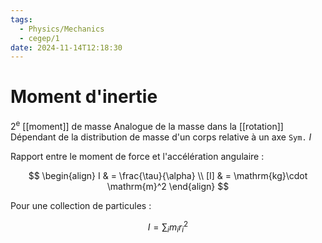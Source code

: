 ```yaml
---
tags:
  - Physics/Mechanics
  - cegep/1
date: 2024-11-14T12:18:30
---
```


# Moment d'inertie

2<sup>e</sup> [[moment]] de masse
Analogue de la masse dans la [[rotation]]
Dépendant de la distribution de masse d'un corps relative à un axe
`Sym.` $I$

Rapport entre le moment de force et l'accélération angulaire :

$$
\begin{align}
I & = \frac{\tau}{\alpha} \\
[I] & = \mathrm{kg}\cdot \mathrm{m}^2
\end{align}
$$

Pour une collection de particules :

$$
I = \sum_i m_ir_i^2
$$
